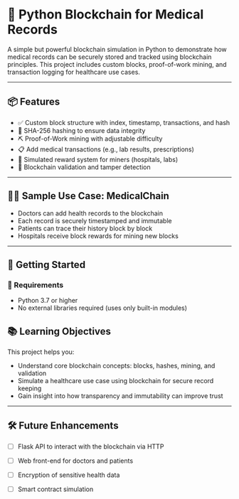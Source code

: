 # 🧬 Python Blockchain for Medical Records

A simple but powerful blockchain simulation in Python to demonstrate how medical records can be securely stored and tracked using blockchain principles. This project includes custom blocks, proof-of-work mining, and transaction logging for healthcare use cases.

---

## 📦 Features

- ✅ Custom block structure with index, timestamp, transactions, and hash
- 🔐 SHA-256 hashing to ensure data integrity
- ⛏ Proof-of-Work mining with adjustable difficulty
- 📋 Add medical transactions (e.g., lab results, prescriptions)
- 🏥 Simulated reward system for miners (hospitals, labs)
- 🔎 Blockchain validation and tamper detection

---

## 🧑‍⚕️ Sample Use Case: MedicalChain

- Doctors can add health records to the blockchain
- Each record is securely timestamped and immutable
- Patients can trace their history block by block
- Hospitals receive block rewards for mining new blocks

---

## 🚀 Getting Started

### 🔧 Requirements

- Python 3.7 or higher
- No external libraries required (uses only built-in modules)

## 📚 Learning Objectives

This project helps you:

- Understand core blockchain concepts: blocks, hashes, mining, and validation  
- Simulate a healthcare use case using blockchain for secure record keeping  
- Gain insight into how transparency and immutability can improve trust  

---

## 🛠️ Future Enhancements

- [ ] Flask API to interact with the blockchain via HTTP  
- [ ] Web front-end for doctors and patients  
- [ ] Encryption of sensitive health data  
- [ ] Smart contract simulation  

